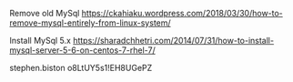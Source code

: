 Remove old MySql
https://ckahiaku.wordpress.com/2018/03/30/how-to-remove-mysql-entirely-from-linux-system/

Install MySql 5.x
https://sharadchhetri.com/2014/07/31/how-to-install-mysql-server-5-6-on-centos-7-rhel-7/

stephen.biston
o8LtUY5s1!EH8UGePZ
